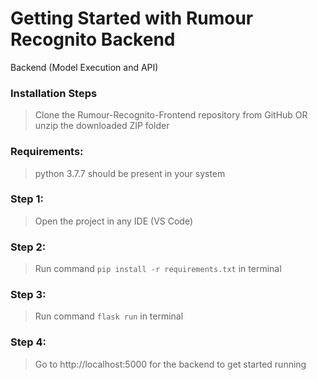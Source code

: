 # Getting Started with Rumour Recognito Backend

Backend (Model Execution and API)

### Installation Steps
> Clone the Rumour-Recognito-Frontend repository from GitHub OR unzip the downloaded ZIP folder 

### Requirements:
> python 3.7.7 should be present in your system

### Step 1:
> Open the project in any IDE (VS Code)

### Step 2:
> Run command `pip install -r requirements.txt` in terminal

### Step 3:
> Run command `flask run` in terminal

### Step 4:
> Go to http://localhost:5000 for the backend to get started running
